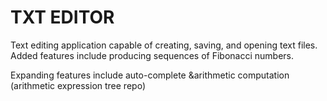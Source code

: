# TXT EDITOR
Text editing application capable of creating, saving, and opening text files.
Added features include producing sequences of Fibonacci numbers.

Expanding features include auto-complete &arithmetic computation (arithmetic expression tree repo)
